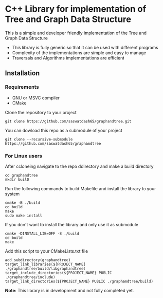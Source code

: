 C++ Library for implementation of Tree and Graph Data Structure
================================================================

This is a simple and developer friendly implementation of the Tree and Graph Data Structure

- This library is fully generic so that it can be used with different programs
- Complexity of the implementations are simple and easy to manage
- Traversals and Algorithms implementations are efficient

## Installation

### Requirements

- GNU or MSVC compiler
- CMake

Clone the repository to your project

    git clone https://github.com/saswatdash65/graphandtree.git

You can dowload this repo as a submodule of your project

    git clone --recursive-submodule https://github.com/saswatdash65/graphandtree

### For Linux users

After ccloneing navigate to the repo ddirectory and make a build directory

    cd graphandtree
    mkdir builD

Run the following commands to build Makefile and install the library to your system

    cmake -B ./build
    cd build
    make
    sudo make install

If you don't want to install the library and only use it as submodule

    cmake -DINSTALL_LIB=OFF -B ./build
    cd build
    make

Add this script to your CMakeLists.txt file

    add_subdirectory(graphandtree)
    target_link_libraries(${PROJECT_NAME} ./graphandtree/build/libgraphandtree)
    target_include_directories(${PROJECT_NAME} PUBLIC ./graphandtree/include)
    target_link_directories(${PROJECT_NAME} PUBLIC ./graphandtree/build)

**Note:** This library is in development and not fully completed yet.